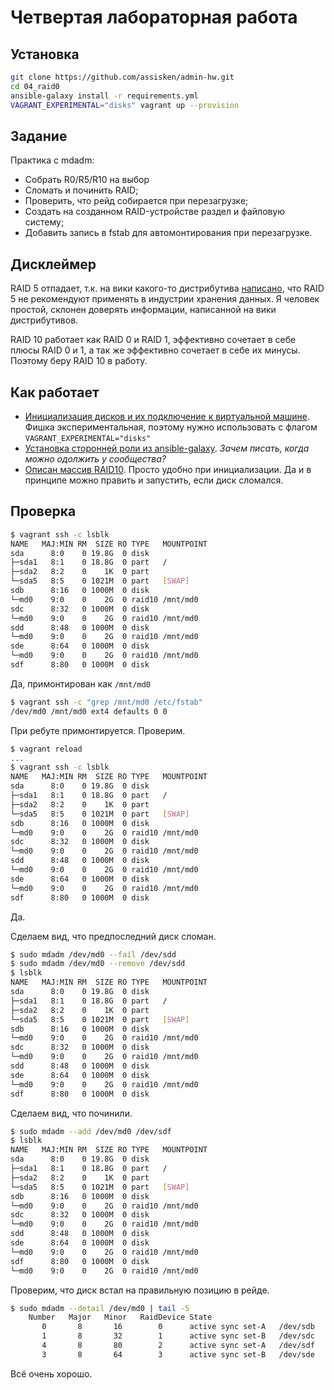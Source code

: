 # Четвертая лабораторная работа

## Установка

```bash
git clone https://github.com/assisken/admin-hw.git
cd 04_raid0
ansible-galaxy install -r requirements.yml
VAGRANT_EXPERIMENTAL="disks" vagrant up --provision
```

## Задание

Практика с mdadm:

- Cобрать R0/R5/R10 на выбор
- Сломать и починить RAID;
- Проверить, что рейд собирается при перезагрузке;
- Cоздать на созданном RAID-устройстве раздел и файловую систему;
- Добавить запись в fstab для автомонтирования при перезагрузке.

## Дисклеймер

RAID 5 отпадает, т.к. на вики какого-то дистрибутива [написано](https://wiki.archlinux.org/index.php/RAID#Standard_RAID_levels),
что RAID 5 не рекомендуют применять в индустрии хранения данных.
Я человек простой, склонен доверять информации,
написанной на вики дистрибутивов.

RAID 10 работает как RAID 0 и RAID 1, эффективно сочетает в себе
плюсы RAID 0 и 1, а так же эффективно сочетает в себе их минусы.
Поэтому беру RAID 10 в работу.

## Как работает

- [Инициализация дисков и их подключение к виртуальной машине](https://github.com/assisken/admin-hw/blob/master/04_raid0/Vagrantfile#L8-L15).
Фишка экспериментальная, поэтому нужно использовать с флагом `VAGRANT_EXPERIMENTAL="disks"`
- [Установка сторонней роли из ansible-galaxy](https://github.com/assisken/admin-hw/blob/master/04_raid0/requirements.yml).
*Зачем писать, когда можно одолжить у сообщества?*
- [Описан массив RAID10](https://github.com/assisken/admin-hw/blob/master/04_raid0/playbook.yml#L11-L24).
Просто удобно при инициализации. Да и в принципе можно править и запустить, если диск сломался.

## Проверка

```bash
$ vagrant ssh -c lsblk
NAME   MAJ:MIN RM  SIZE RO TYPE   MOUNTPOINT
sda      8:0    0 19.8G  0 disk
├─sda1   8:1    0 18.8G  0 part   /
├─sda2   8:2    0    1K  0 part
└─sda5   8:5    0 1021M  0 part   [SWAP]
sdb      8:16   0 1000M  0 disk
└─md0    9:0    0    2G  0 raid10 /mnt/md0
sdc      8:32   0 1000M  0 disk
└─md0    9:0    0    2G  0 raid10 /mnt/md0
sdd      8:48   0 1000M  0 disk
└─md0    9:0    0    2G  0 raid10 /mnt/md0
sde      8:64   0 1000M  0 disk
└─md0    9:0    0    2G  0 raid10 /mnt/md0
sdf      8:80   0 1000M  0 disk
```

Да, примонтирован как `/mnt/md0`

```bash
$ vagrant ssh -c "grep /mnt/md0 /etc/fstab"
/dev/md0 /mnt/md0 ext4 defaults 0 0
```

При ребуте примонтируется. Проверим.

```bash
$ vagrant reload
...
$ vagrant ssh -c lsblk
NAME   MAJ:MIN RM  SIZE RO TYPE   MOUNTPOINT
sda      8:0    0 19.8G  0 disk
├─sda1   8:1    0 18.8G  0 part   /
├─sda2   8:2    0    1K  0 part
└─sda5   8:5    0 1021M  0 part   [SWAP]
sdb      8:16   0 1000M  0 disk
└─md0    9:0    0    2G  0 raid10 /mnt/md0
sdc      8:32   0 1000M  0 disk
└─md0    9:0    0    2G  0 raid10 /mnt/md0
sdd      8:48   0 1000M  0 disk
└─md0    9:0    0    2G  0 raid10 /mnt/md0
sde      8:64   0 1000M  0 disk
└─md0    9:0    0    2G  0 raid10 /mnt/md0
sdf      8:80   0 1000M  0 disk
```

Да.

Сделаем вид, что предпоследний диск сломан.

```bash
$ sudo mdadm /dev/md0 --fail /dev/sdd
$ sudo mdadm /dev/md0 --remove /dev/sdd
$ lsblk
NAME   MAJ:MIN RM  SIZE RO TYPE   MOUNTPOINT
sda      8:0    0 19.8G  0 disk
├─sda1   8:1    0 18.8G  0 part   /
├─sda2   8:2    0    1K  0 part
└─sda5   8:5    0 1021M  0 part   [SWAP]
sdb      8:16   0 1000M  0 disk
└─md0    9:0    0    2G  0 raid10 /mnt/md0
sdc      8:32   0 1000M  0 disk
└─md0    9:0    0    2G  0 raid10 /mnt/md0
sdd      8:48   0 1000M  0 disk
sde      8:64   0 1000M  0 disk
└─md0    9:0    0    2G  0 raid10 /mnt/md0
sdf      8:80   0 1000M  0 disk
```

Сделаем вид, что починили.

```bash
$ sudo mdadm --add /dev/md0 /dev/sdf
$ lsblk
NAME   MAJ:MIN RM  SIZE RO TYPE   MOUNTPOINT
sda      8:0    0 19.8G  0 disk
├─sda1   8:1    0 18.8G  0 part   /
├─sda2   8:2    0    1K  0 part
└─sda5   8:5    0 1021M  0 part   [SWAP]
sdb      8:16   0 1000M  0 disk
└─md0    9:0    0    2G  0 raid10 /mnt/md0
sdc      8:32   0 1000M  0 disk
└─md0    9:0    0    2G  0 raid10 /mnt/md0
sdd      8:48   0 1000M  0 disk
sde      8:64   0 1000M  0 disk
└─md0    9:0    0    2G  0 raid10 /mnt/md0
sdf      8:80   0 1000M  0 disk
└─md0    9:0    0    2G  0 raid10 /mnt/md0
```

Проверим, что диск встал на правильную позицию в рейде.

```bash
$ sudo mdadm --detail /dev/md0 | tail -5
    Number   Major   Minor   RaidDevice State
       0       8       16        0      active sync set-A   /dev/sdb
       1       8       32        1      active sync set-B   /dev/sdc
       4       8       80        2      active sync set-A   /dev/sdf
       3       8       64        3      active sync set-B   /dev/sde
```

Всё очень хорошо.
